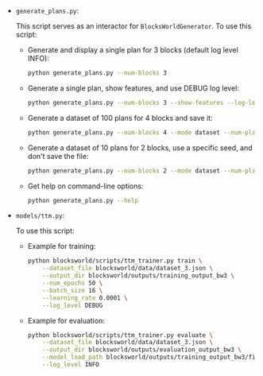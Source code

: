 - `generate_plans.py`:

    This script serves as an interactor for `BlocksWorldGenerator`. To use this script:

    -   Generate and display a single plan for 3 blocks (default log level INFO):
        ```bash
        python generate_plans.py --num-blocks 3
        ```
    -   Generate a single plan, show features, and use DEBUG log level:
        ```bash
        python generate_plans.py --num-blocks 3 --show-features --log-level DEBUG
        ```
    -   Generate a dataset of 100 plans for 4 blocks and save it:
        ```bash
        python generate_plans.py --num-blocks 4 --mode dataset --num-plans 100 --output-file my_dataset_4blocks.json
        ```
    -   Generate a dataset of 10 plans for 2 blocks, use a specific seed, and don't save the file:
        ```bash
        python generate_plans.py --num-blocks 2 --mode dataset --num-plans 10 --seed 42 --output-file NONE
        ```
    -   Get help on command-line options:
        ```bash
        python generate_plans.py --help
        ```

- `models/ttm.py`:

    To use this script:

    -   Example for training:
        ```bash
        python blocksworld/scripts/ttm_trainer.py train \
            --dataset_file blocksworld/data/dataset_3.json \
            --output_dir blocksworld/outputs/training_output_bw3 \
            --num_epochs 50 \
            --batch_size 16 \
            --learning_rate 0.0001 \
            --log_level DEBUG
        ```

    - Example for evaluation:
        ```bash
        python blocksworld/scripts/ttm_trainer.py evaluate \
            --dataset_file blocksworld/data/dataset_3.json \
            --output_dir blocksworld/outputs/evaluation_output_bw3 \
            --model_load_path blocksworld/outputs/training_output_bw3/final_model_assets \
            --log_level INFO
        ```
